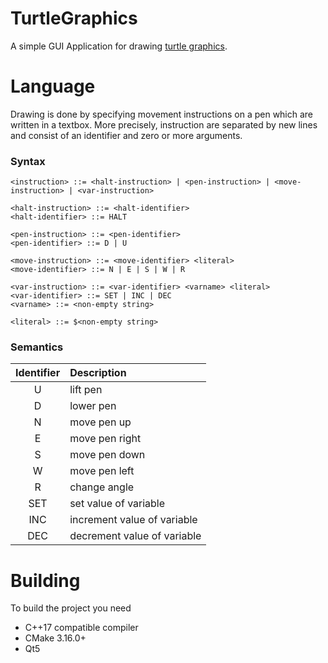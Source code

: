 # TurtleGraphics

A simple GUI Application for drawing [turtle graphics](https://en.wikipedia.org/wiki/Turtle_graphics).

# Language

Drawing is done by specifying movement instructions on a pen which are written in a textbox. More precisely, instruction are separated by new lines and consist of an identifier and zero or more arguments. 

### Syntax
```
<instruction> ::= <halt-instruction> | <pen-instruction> | <move-instruction> | <var-instruction>

<halt-instruction> ::= <halt-identifier>
<halt-identifier> ::= HALT

<pen-instruction> ::= <pen-identifier>
<pen-identifier> ::= D | U

<move-instruction> ::= <move-identifier> <literal>
<move-identifier> ::= N | E | S | W | R

<var-instruction> ::= <var-identifier> <varname> <literal>
<var-identifier> ::= SET | INC | DEC
<varname> ::= <non-empty string>

<literal> ::= $<non-empty string>
```

### Semantics
| Identifier    | Description                 |
| :-----------: | :-------------------------- |
| U             | lift pen                    |
| D             | lower pen                   |
| N             | move pen up                 |
| E             | move pen right              |
| S             | move pen down               |
| W             | move pen left               |
| R             | change angle                |
| SET           | set value of variable       |
| INC           | increment value of variable |
| DEC           | decrement value of variable |

 # Building
 
 To build the project you need
  * C++17 compatible compiler
  * CMake 3.16.0+
  * Qt5
